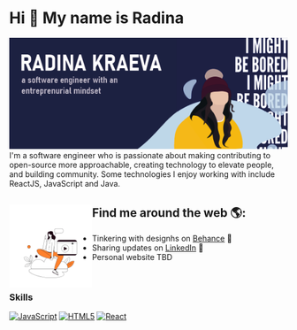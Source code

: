 # Hi 👋 My name is Radina

<img src="https://github.com/radinakraeva/radinakraeva/blob/main/banner.png" alt="banner that says Radina Kraeva - a software engineer with an entreprenurial mindset">
I'm a software engineer who is passionate about making contributing to open-source more approachable, creating technology to elevate people, and building community. Some technologies I enjoy working with include ReactJS, JavaScript and Java.


## Find me around the web 🌎: <a href="https://github.com/radinakraeva"><img align="left" width="150" src="https://github.com/radinakraeva/radinakraeva/blob/main/side_animation.gif?raw=true"></a>
- Tinkering with designhs on <a href="https://www.behance.net/"> Behance</a> 🎨
- Sharing updates on <a href="https://www.linkedin.com/in/radina-kraeva-aa25a3147/">LinkedIn</a> 🏓
- Personal website TBD

<br>

### Skills
<p align="left">
<a href="https://developer.mozilla.org/en-US/docs/Web/JavaScript" target="_blank" rel="noreferrer"><img src="https://raw.githubusercontent.com/danielcranney/readme-generator/main/public/icons/skills/javascript-colored.svg" width="36" height="36" alt="JavaScript" /></a>
<a href="https://developer.mozilla.org/en-US/docs/Glossary/HTML5" target="_blank" rel="noreferrer"><img src="https://raw.githubusercontent.com/danielcranney/readme-generator/main/public/icons/skills/html5-colored.svg" width="36" height="36" alt="HTML5" /></a>
<a href="https://reactjs.org/" target="_blank" rel="noreferrer"><img src="https://raw.githubusercontent.com/danielcranney/readme-generator/main/public/icons/skills/react-colored.svg" width="36" height="36" alt="React" /></a>
</p>
